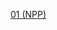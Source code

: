  [01 (NPP)](https://github.com/Ensar01/Programiranje-I/blob/9fdccba8da5c76280225cc6540c827ef52425baa/Zadatak%20I/01.cpp)
